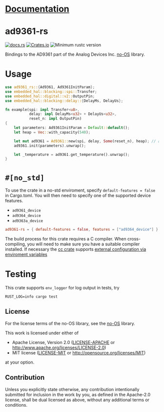 # [Documentation](https://docs.rs/ad9361-rs)

# ad9361-rs

[![docs.rs](https://docs.rs/ad9361-rs/badge.svg)](https://docs.rs/ad9361-rs)
[![Crates.io](https://img.shields.io/crates/v/ad9361-rs.svg)](https://crates.io/crates/ad9361-rs)
![Minimum rustc version](https://img.shields.io/badge/rustc-1.59.0+-yellow.svg)

Bindings to the AD9361 part of the Analog Devices Inc. [no-OS] library.

# Usage

```rust
use ad9361_rs::{Ad9361, Ad9361InitParam};
use embedded_hal::blocking::spi::Transfer;
use embedded_hal::digital::v2::OutputPin;
use embedded_hal::blocking::delay::{DelayMs, DelayUs};

fn example(spi: impl Transfer<u8>,
           delay: impl DelayMs<u32> + DelayUs<u32>,
           reset_n: impl OutputPin)
{
    let parameters: Ad9361InitParam = Default::default();
    let heap = Vec::with_capacity(540);

    let mut ad9361 = Ad9361::new(spi, delay, Some(reset_n), heap); // ad9361 must not be moved after this point
    ad9361.init(parameters).unwrap();

    let _temperature = ad9361.get_temperature().unwrap();
}
```

# `#[no_std]`

To use the crate in a no-std enviroment, specify `default-features = false`
in Cargo.toml. You will then need to specify one of the supported device features.

* `ad9361_device`
* `ad9364_device`
* `ad9363a_device`

```toml
ad9361-rs = { default-features = false, features = ["ad9364_device"] }
```

The build process for this crate requires a C compiler. When
cross-compiling, you will need to make sure you have a suitable compiler
installed. If necessary the [cc crate] supports [external configuration via
enviroment
variables](https://github.com/alexcrichton/cc-rs#external-configuration-via-environment-variables)

# Testing

This crate supports `env_logger` for log output in tests, try

```
RUST_LOG=info cargo test
```

## License

For the license terms of the no-OS library, see the [no-OS] library.

This work is licensed under either of

 * Apache License, Version 2.0
   ([LICENSE-APACHE](LICENSE-APACHE) or http://www.apache.org/licenses/LICENSE-2.0)
 * MIT license
   ([LICENSE-MIT](LICENSE-MIT) or http://opensource.org/licenses/MIT)

at your option.

## Contribution

Unless you explicitly state otherwise, any contribution intentionally submitted
for inclusion in the work by you, as defined in the Apache-2.0 license, shall be
dual licensed as above, without any additional terms or conditions.

[no-OS]: https://github.com/analogdevicesinc/no-OS
[cc crate]: https://docs.rs/cc/latest/cc/
